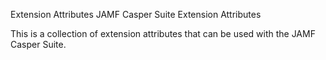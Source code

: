 Extension Attributes
JAMF Casper Suite Extension Attributes

This is a collection of extension attributes that can be used with the JAMF Casper Suite.
